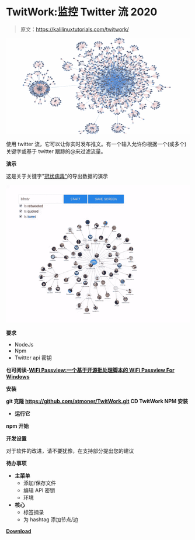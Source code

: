 # TwitWork:监控 Twitter 流 2020

> 原文：<https://kalilinuxtutorials.com/twitwork/>

[![TwitWork : Monitor Twitter Stream 2020](img//840cc41c3b0a948af762273d8daafc98.png "TwitWork : Monitor Twitter Stream 2020")](https://1.bp.blogspot.com/-crHBSEp7CCg/XmDXnlpqVqI/AAAAAAAAFT4/QoFCDL-84eYoAtsMRrA9SgtJNV3Sq2FSQCLcBGAsYHQ/s1600/Twitter-1.png)

使用 twitter 流，它可以让你实时发布推文。有一个输入允许你根据一个(或多个)关键字或基于 twitter 跟踪的@来过滤流量。

**演示**

这是关于关键字"[冠状病毒"](https://twitwork.github.io/)的导出数据的演示

![](img//6abfe074b9c20b30e43a07490ebdccef.png)

**要求**

*   NodeJs
*   Npm
*   Twitter api 密钥

**也可阅读-[WiFi Passview:一个基于开源批处理脚本的 WiFi Passview For Windows](https://kalilinuxtutorials.com/wifi-passview/)**

**安装**

**git 克隆 https://github.com/atmoner/TwitWork.git
CD TwitWork
NPM 安装**

*   **运行它**

**npm 开始**

**开发设置**

对于软件的改进，请不要犹豫，在支持部分提出您的建议

**待办事项**

*   **主菜单**
    *   添加/保存文件
    *   编辑 API 密钥
    *   环境
*   **核心**
    *   标签摘录
    *   为 hashtag 添加节点/边

[**Download**](https://github.com/atmoner/TwitWork)
